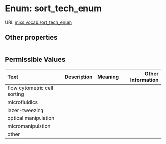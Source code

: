 
# Enum: sort_tech_enum




URI: [mixs.vocab:sort_tech_enum](https://w3id.org/mixs/vocab/sort_tech_enum)


## Other properties

|  |  |  |
| --- | --- | --- |

## Permissible Values

| Text | Description | Meaning | Other Information |
| :--- | :---: | :---: | ---: |
| flow cytometric cell sorting |  |  |  |
| microfluidics |  |  |  |
| lazer-tweezing |  |  |  |
| optical manipulation |  |  |  |
| micromanipulation |  |  |  |
| other |  |  |  |

